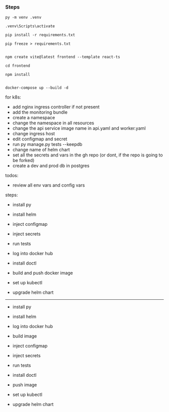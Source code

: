 ### Steps

```
py -m venv .venv

.venv\Scripts\activate

pip install -r requirements.txt

pip freeze > requirements.txt


npm create vite@latest frontend --template react-ts

cd frontend

npm install


docker-compose up --build -d
```

for k8s:
- add nginx ingress controller if not present
- add the monitoring bundle
- create a namespace
- change the namespace in all resources
- change the api service image name in api.yaml and worker.yaml
- change ingress host
- edit configmap and secret
- run py manage.py tests --keepdb
- change name of helm chart
- set all the secrets and vars in the gh repo (or dont, if the repo is going to be forked)
- create a dev and prod db in postgres

todos:
- review all env vars and config vars




steps:
- install py
- install helm

- inject configmap
- inject secrets

- run tests
- log into docker hub

- install doctl
- build and push docker image
- set up kubectl
- upgrade helm chart
---------------------------

- install py
- install helm

- log into docker hub
- build image

- inject configmap
- inject secrets

- run tests

- install doctl

- push image

- set up kubectl

- upgrade helm chart